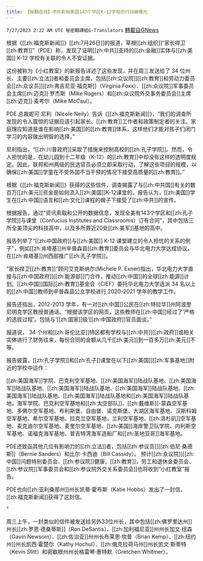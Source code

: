 ```yaml
---
title: 【秘翻在线】中共影响美国143个学区K-12学校的行动被曝光
---
```

`7/27/2023 2:22 AM UTC 秘密翻譯組G-Translators` [轉載自GNews](https://gnews.org/articles/1490900)

根据《[[zh:福克斯新闻]]》[[zh:7月26日]]的报道，草根[[zh:组织]]“家长捍卫[[zh:教育]]”（PDE）称，发现了证明[[zh:中共]]支持的[[zh:金融]]实体与[[zh:美国]] K-12 学校有关联的令人不安证据。

这份被称为《小红教室》的新报告详述了这些发现，并在周三发送给了 34 位州长、主要[[zh:立法]]者和委员会主席，包括[[zh:众议院]][[zh:教育]]和劳动力委员会[[zh:众议员]][[zh:弗吉尼亚·福克斯]]（Virginia Foxx）、[[zh:众议院]]军事委员会主席[[zh:迈克]]·罗杰斯（Mike Rogers）和[[zh:众议院外交事务委员会]]主席[[zh:迈克]]·麦考尔（Mike McCaul）。

PDE 总裁妮可·尼利（Nicole Neily）告诉《[[zh:福克斯新闻]]》，“我们的调查所发现的令人震惊的证据应该引起家长、[[zh:教育]]工作者和政策制定者的关注。家庭理应知道是谁在影响[[zh:美国]]的[[zh:教育]]体系，这样他们才能对孩子们闭门学习的内容做出明智的选择。”

尼利指出，“[[zh:川普政府]]采取了措施来控制高校的[[zh:孔子学院]]。然而，令人担忧的是，在幼儿园到十二年级（K-12）的[[zh:教育]]中却没有这样的透明度规定。因此，联邦和州两级的民选官员必须立即采取行动，了解这些项目的规模，以确保[[zh:美国]]学童在不受外国不当干预的情况下接受高质量的[[zh:教育]]。”

根据《[[zh:福克斯新闻]]》获得的这些信件，调查揭露了与[[zh:中共国]]有关的数百万[[zh:美元]]资金是如何流入[[zh:美国]]K-12课堂的。报告认为，[[zh:美国]]学生在[[zh:中国]]语言和[[zh:文化]]课程的幌子下接受了[[zh:中共]]的宣传。

根据报告，通过“资讯索取和公开的数据信息，发现全美有143个学区和[[zh:孔子学院]]与课堂（Confucius Institutes and Classrooms）订有合同”，其中包括三所全美顶尖的科技高中，以及多所靠近20处[[zh:美军]]基地的高中。

报告列举了“[[zh:中国政府]]与[[zh:美国]] K-12 课堂建立的令人担忧的关系的例子”，例如[[zh:肯塔基]]州辛普森县[[zh:教育]]委员会与华北电力大学达成协议，在[[zh:肯塔基]]州西部推广[[zh:孔子学院]]。

“家长捍卫[[zh:教育]]”顾问艾克斯纳尔(Michele P. Exner)指出，华北电力大学直接与[[zh:中国政府]][[zh:能源部]]门合作，推动[[zh:中国]]的全球[[zh:能源]]计划。[[zh:中国]]国际[[zh:教育]]基金会（CIEF）委托华北电力大学选派 34 名以上的[[zh:中国]]教师到辛普森县公立学校进行 2020-2021 学年的教学工作。

报告还指出，2012-2013 学年，有一对[[zh:中国]]公民在[[zh:特拉华]]州阿波奎尼明克学区教授普通话。“根据该学区的网页，这些教师在[[zh:中国]]经过了‘严格的选拔过程’。包括与‘[[zh:国家]]级’[[zh:中国政府]]官员面谈。”

报道说， 34 个州和[[zh:哥伦比亚]]特区都有学校与[[zh:中共]][[zh:政府]]或相关实体进行了财务往来，每份合同的金额从几千[[zh:美元]]到一百多万[[zh:美元]]不等。

报告披露，[[zh:孔子学院]]和[[zh:孔子]]课堂在以下[[zh:美国]][[zh:军事基地]]附近的学校中运作：

[[zh:美国海军]]学院、巴克利空军基地、[[zh:美国海军]]陆战队基地、[[zh:美国海军]]陆战队基地、[[zh:美国海军]]陆战队基地、[[zh:美国海军]]陆战队基地、[[zh:美国海军]]陆战队基地、[[zh:美国海军]]陆战队基地和[[zh:美国海军]]陆战队基地。海军学院、巴克利空军基地和[[zh:太空部队]]、[[zh:戴维斯]]\-蒙森空军基地、多佛尔空军基地、布利斯堡、自由堡、诺克斯堡、大湖区海军基地、汉斯科姆空军基地、希尔空军基地、拉克兰空军基地、兰利空军基地、[[zh:洛杉矶]]空军基地、麦克迪尔空军基地、麦奎尔空军基地、[[zh:美国]]海岸警卫队学院、内利斯空军基地、诺福克海军基地、普吉特湾海军造船厂和[[zh:圣地亚哥]]海军基地。

PDE还致函其他几位有影响力的[[zh:立法]]者，包括[[zh:参议员]][[zh:伯尼·桑德斯]]（Bernie Sanders）和比尔·卡西迪（Bill Cassidy）。 预计[[zh:众议院]][[zh:中国]]问题特别委员会、[[zh:参议院]]健康，[[zh:教育]]，劳工和退休金委员会、[[zh:参议院]]军事委员会和[[zh:参议院外交关系委员会]]也将收到“小红教室”报告。

PDE也向[[zh:亚利桑那州]]州长凯蒂·霍布斯（Katie Hobbs）发出了一封信，[[zh:福克斯新闻]]获得了这封信。

"

周三上午，一封类似的信件被发送给另外33位州长，其中包括[[zh:佛罗里达州]]州长[[zh:罗恩·德桑蒂斯]]（Ron DeSantis）、[[zh:加利福尼亚]]州州长加文·纽森（Gavin Newsom）、[[zh:佐治亚]]州州长布莱恩·坎普（Brian Kemp）、[[zh:纽约州]]州长凯西·霍楚尔（Kathy Hochul）、[[zh:俄克拉荷马州]]州长凯文·斯蒂特（Kevin Stitt）和密歇根州州长格雷琴·惠特默（Gretchen Whitmer）。
